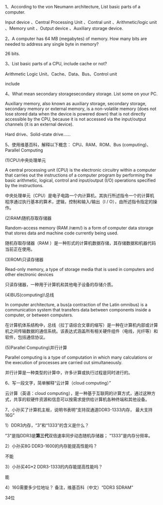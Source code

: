 1、According to the von Neumann architecture, List basic parts of a computer. 

Input device 、Central Processing Unit 、Contral unit 、Arithmetic/logic unit 、Memory unit 、Output device 、Auxiliary storage device.

2、A computer has 64 MB (megabytes) of memory. How many bits are needed to address any single byte in memory? 

26 bits.

3、List basic parts of a CPU, include cache or not? 

Arithmetic Logic Unit、Cache、Data、Bus、Control unit 

include

4、What mean secondary storagesecondary storage. List some on your PC. 

Auxiliary memory, also known as auxiliary storage, secondary storage, secondary memory or external memory, is a non-volatile memory (does not lose stored data when the device is powered down) that is not directly accessible by the CPU, because it is not accessed via the input/output channels (it is an external device).

Hard drive、Solid-state drive……

5、使用维基百科，解释以下概念： CPU、RAM、ROM、Bus (computing)、Parallel Computing 

(1)CPU\中央处理单元

A central processing unit (CPU) is the electronic circuitry within a computer that carries out the instructions of a computer program by performing the basic arithmetic, logical, control and input/output (I/O) operations specified by the instructions. 

中央处理单元（CPU）是电子电路一个内计算机，其执行所述指令一个的计算机程序通过执行基本的算术，逻辑，控制和输入/输出（I / O），由所述指令指定的操作。

(2)RAM\随机存取存储器

Random-access memory (RAM /ræm/) is a form of computer data storage that stores data and machine code currently being used. 

随机存取存储器（RAM ）是一种形式的计算机数据存储，其存储数据和机器代码当前正在使用。

(3)ROM\只读存储器

Read-only memory, a type of storage media that is used in computers and other electronic devices

只读存储器，一种用于计算机和其他电子设备的存储介质。

(4)BUS(computing)\总线

In computer architecture, a bus(a contraction of the Latin omnibus) is a communication system that transfers data between components inside a computer, or between computers. 

在计算机体系结构中，总线（拉丁语综合文章的缩写）是一种在计算机内部或计算机之间传输数据的通信系统。该表达式涵盖所有相关硬件组件（电线，光纤等）和软件，包括通信协议。

(5)Parallel Computing\并行计算

Parallel computing is a type of computation in which many calculations or the execution of processes are carried out simultaneously.

并行计算是一种类型的计算中，许多计算或执行过程是同时进行的。

6、写一段文字，简单解释“云计算（cloud computing）”

云计算（英语：cloud computing），是一种基于互联网的计算方式，通过这种方式，共享的软硬件资源和信息可以按需求提供给计算机各种终端和其他设备。

7、小孙买了计算机主板，说明书表明“支持双通道DDR3-1333内存， 最大支持16G” 

1）DDR3内存，“3”和“1333”的含义是什么？

"3"是指DDR3是**第三代**双倍速率同步动态随机存储器；
"1333"是内存分频率。

2）小孙买8G DDR3-1600的内存能提高性能吗？

不能
 
3）小孙买4G*2 DDR3-1333的内存能提高性能吗？ 
  
能

4）16G需要多少位地址？ 备注，维基百科（中文）“DDR3 SDRAM”

34位